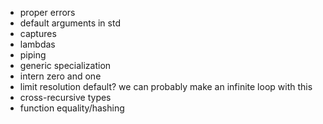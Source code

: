 * proper errors
* default arguments in std
* captures
* lambdas
* piping
* generic specialization
* intern zero and one
* limit resolution default? we can probably make an infinite loop with this
* cross-recursive types
* function equality/hashing